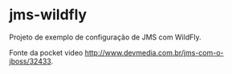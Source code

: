 # jms-wildfly

Projeto de exemplo de configuração de JMS com WildFly.

Fonte da pocket video http://www.devmedia.com.br/jms-com-o-jboss/32433.
